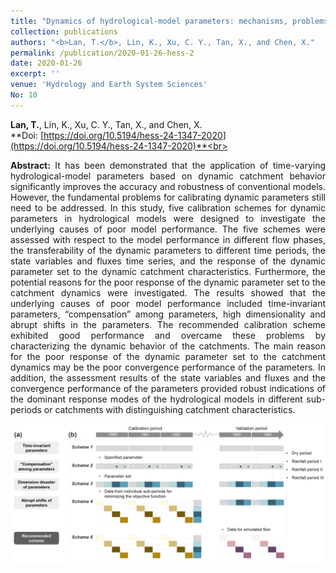 ```yaml
---
title: "Dynamics of hydrological-model parameters: mechanisms, problems and solutions"
collection: publications
authors: "<b>Lan, T.</b>, Lin, K., Xu, C. Y., Tan, X., and Chen, X."
permalink: /publication/2020-01-26-hess-2
date: 2020-01-26
excerpt: ''
venue: 'Hydrology and Earth System Sciences'
No: 10
---
```

**Lan, T.**, Lin, K., Xu, C. Y., Tan, X., and Chen, X.<br>
**Doi: [https://doi.org/10.5194/hess-24-1347-2020](https://doi.org/10.5194/hess-24-1347-2020)**<br>
 <p style="text-align:justify; text-justify:inter-ideograph;">
<b>Abstract:</b> It has been demonstrated that the application of time-varying hydrological-model parameters based on dynamic catchment behavior significantly improves the accuracy and robustness of conventional models. However, the fundamental problems for calibrating dynamic parameters still need to be addressed. In this study, five calibration schemes for dynamic parameters in hydrological models were designed to investigate the underlying causes of poor model performance. The five schemes were assessed with respect to the model performance in different flow phases, the transferability of the dynamic parameters to different time periods, the state variables and fluxes time series, and the response of the dynamic parameter set to the dynamic catchment characteristics. Furthermore, the potential reasons for the poor response of the dynamic parameter set to the catchment dynamics were investigated. The results showed that the underlying causes of poor model performance included time-invariant parameters, “compensation” among parameters, high dimensionality and abrupt shifts in the parameters. The recommended calibration scheme exhibited good performance and overcame these problems by characterizing the dynamic behavior of the catchments. The main reason for the poor response of the dynamic parameter set to the catchment dynamics may be the poor convergence performance of the parameters. In addition, the assessment results of the state variables and fluxes and the convergence performance of the parameters provided robust indications of the dominant response modes of the hydrological models in different sub-periods or catchments with distinguishing catchment characteristics.<br>
</p>
<img src='/images/paper2/2.png'>
